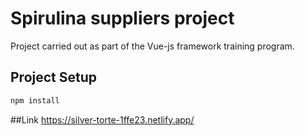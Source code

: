 # Spirulina suppliers project

Project carried out as part of the Vue-js framework training program.

## Project Setup

```sh
npm install
```
##Link
https://silver-torte-1ffe23.netlify.app/

